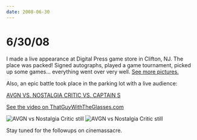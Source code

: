 ```yaml
---
date: 2008-06-30
---
```

# 6/30/08

I made a live appearance at Digital Press game store in Clifton, NJ. The place was packed! Signed autographs, played a game tournament, picked up some games... everything went over very well. [See more pictures.](https://web.archive.org/web/20091114225953/http://www.digitpress.com/images/store/)

Also, an epic battle took place in the parking lot with a live audience:

[AVGN VS. NOSTALGIA CRITIC VS. CAPTAIN S](https://web.archive.org/web/20091114225953/http://thatguywiththeglasses.com/videolinks/nostalgia-critic/34-nostalgia-critic/529-the-battle-of-epic-proportions)

[See the video on ThatGuyWithTheGlasses.com](https://web.archive.org/web/20091114225953/http://thatguywiththeglasses.com/videolinks/nostalgia-critic/34-nostalgia-critic/529-the-battle-of-epic-proportions)

![AVGN vs Nostalgia Critic still](https://i.imgur.com/EqZka45.jpg)
![AVGN vs Nostalgia Critic still](https://i.imgur.com/kSJJOdj.jpg)

Stay tuned for the followups on cinemassacre.